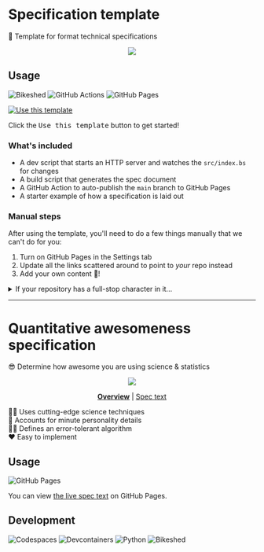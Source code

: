 # Specification template

📄 Template for format technical specifications

<div align="center">

![](https://user-images.githubusercontent.com/61068799/204919848-b95c56ac-f904-43b7-83b8-233b6737f182.png)

</div>

## Usage

![Bikeshed](https://img.shields.io/static/v1?style=for-the-badge&message=Bikeshed&color=005A9C&logo=&logoColor=FFFFFF&label=)
![GitHub Actions](https://img.shields.io/static/v1?style=for-the-badge&message=GitHub+Actions&color=2088FF&logo=GitHub+Actions&logoColor=FFFFFF&label=)
![GitHub Pages](https://img.shields.io/static/v1?style=for-the-badge&message=GitHub+Pages&color=222222&logo=GitHub+Pages&logoColor=FFFFFF&label=)

[![Use this template](https://img.shields.io/static/v1?style=for-the-badge&message=Use%20this%20template&color=2da44e&logo=&logoColor=FFFFFF&label=)](https://github.com/jcbhmr/spec-template/generate)

Click the <kbd>Use this template</kbd> button to get started!

### What's included

- A dev script that starts an HTTP server and watches the `src/index.bs` for
  changes
- A build script that generates the spec document
- A GitHub Action to auto-publish the `main` branch to GitHub Pages
- A starter example of how a specification is laid out

### Manual steps

After using the template, you'll need to do a few things manually that we can't
do for you:

1. Turn on GitHub Pages in the Settings tab
2. Update all the links scattered around to point to _your_ repo instead
3. Add your own content 🎉!

<details>
  <summary>If your repository has a full-stop character in it...</summary>

...then you'll need to do some additional config. Instead of just the
`Repository: jcbhmr/spec-template` that you normally can use, you'll need to
include all the derivative metadata that Bikeshed can't generate when the repo
has a dot in the name.

```md
<pre class="metadata">
URL: https://jcbhmr.github.io/spec-template/
TR: https://jcbhmr.github.io/spec-template/
Repository: https://github.com/jcbhmr/spec-template jcbhmr/spec-template
Issue Tracking: GitHub https://github.com/jcbhmr/spec-template/issues
Issue Tracker Template: https://github.com/jcbhmr/spec-template/issues/{0}
</pre>
```

</details>

---

# Quantitative awesomeness specification

😎 Determine how awesome you are using science & statistics

<div align="center">

![](https://thum.io/get/noanimate/crop/800/https://jcbhmr.github.io/spec-template/)

**[Overview](https://github.com/jcbhmr/spec-template#readme)** |
[Spec text](https://jcbhmr.github.io/spec-template/)

</div>

👨‍🔬 Uses cutting-edge science techniques \
🔬 Accounts for minute personality details \
👨‍💻 Defines an error-tolerant algorithm \
❤️ Easy to implement

## Usage

![GitHub Pages](https://img.shields.io/static/v1?style=for-the-badge&message=GitHub+Pages&color=222222&logo=GitHub+Pages&logoColor=FFFFFF&label=)

You can view [the live spec text](https://jcbhmr.github.io/spec-template/) on
GitHub Pages.

## Development

![Codespaces](https://img.shields.io/static/v1?style=for-the-badge&message=Codespaces&color=181717&logo=GitHub&logoColor=FFFFFF&label=)
![Devcontainers](https://img.shields.io/static/v1?style=for-the-badge&message=Devcontainers&color=2496ED&logo=Docker&logoColor=FFFFFF&label=)
![Python](https://img.shields.io/static/v1?style=for-the-badge&message=Python&color=3776AB&logo=Python&logoColor=FFFFFF&label=)
![Bikeshed](https://img.shields.io/static/v1?style=for-the-badge&message=Bikeshed&color=005A9C&logo=&logoColor=FFFFFF&label=)
